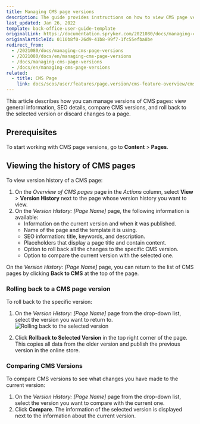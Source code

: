 ```yaml
---
title: Managing CMS page versions
description: The guide provides instructions on how to view CMS page versions, roll back to a specific version or view SEO information in the Back Office.
last_updated: Jan 26, 2022
template: back-office-user-guide-template
originalLink: https://documentation.spryker.com/2021080/docs/managing-cms-page-versions
originalArticleId: 0110b8f0-26d9-41b8-99f7-1fc55efba8be
redirect_from:
  - /2021080/docs/managing-cms-page-versions
  - /2021080/docs/en/managing-cms-page-versions
  - /docs/managing-cms-page-versions
  - /docs/en/managing-cms-page-versions
related:
  - title: CMS Page
    link: docs/scos/user/features/page.version/cms-feature-overview/cms-pages-overview.html
---
```



This article describes how you can manage versions of CMS pages: view general information, SEO details, compare CMS versions, and roll back to the selected version or discard changes to a page.

## Prerequisites

To start working with CMS page versions, go to **Content** > **Pages**.

## Viewing the history of CMS pages

To view version history of a CMS page:
1. On the *Overview of CMS pages* page in the _Actions_ column, select **View** > **Version History** next to the page whose version history you want to view.
2. On the *Version History: [Page Name]* page, the following information is available:
    * Information on the current version and when it was published.
    * Name of the page and the template it is using.
    * SEO information: title, keywords, and description.
    * Placeholders that display a page title and contain content.
    * Option to roll back all the changes to the specific CMS version.
    * Option to compare the current version with the selected one.

On the *Version History: [Page Name]* page, you can return to the list of CMS pages by clicking **Back to CMS** at the top of the page.

### Rolling back to a CMS page version

To roll back to the specific version:
1. On the *Version History: [Page Name]* page from the drop-down list, select the version you want to return to.
![Rolling back to the selected version](https://spryker.s3.eu-central-1.amazonaws.com/docs/User+Guides/Back+Office+User+Guides/Content+Management+System/Pages/CMS+Pages+Versioning/page-versioning.png)

2. Click **Rollback to Selected Version** in the top right corner of the page. This copies all data from the older version and publish the previous version in the online store.


### Comparing CMS Versions
To compare CMS versions to see what changes you have made to the current version:
1. On the *Version History: [Page Name]* page from the drop-down list, select the version you want to compare with the current one.
2. Click **Compare**. The information of the selected version is displayed next to the information about the current version.
